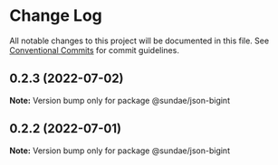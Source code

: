 # Change Log

All notable changes to this project will be documented in this file.
See [Conventional Commits](https://conventionalcommits.org) for commit guidelines.

## 0.2.3 (2022-07-02)

**Note:** Version bump only for package @sundae/json-bigint





## 0.2.2 (2022-07-01)

**Note:** Version bump only for package @sundae/json-bigint
